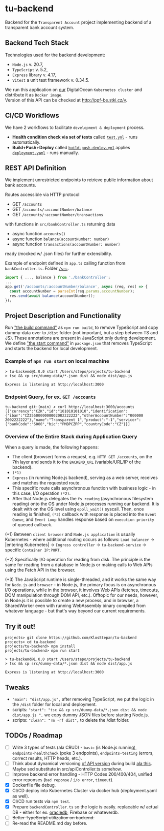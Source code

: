 # tu-backend
Backend for the `Transparent Account` project implementing backend of a transparent bank account system.

## Backend Tech Stack
Technologies used for the backend development:
- `Node.js` v. 20.7,
- `TypeScript` v. 5.2,
- `Express` library v. 4.17,
- `Vitest` a unit test framework v. 0.34.5.  

We run this application on [our](https://github.com/KlosStepan/DOKS-tutorial) DigitalOcean `Kubernetes cluster` and distribute it as `Docker image`.  
Version of this API can be checked at http://ppf-be.stkl.cz/v.

## CI/CD Workflows
We have 2 workflows to facilitate `development & deployment` process.
- **Health condition check via set of tests** called [`test.yml`](https://github.com/KlosStepan/tu-backend/blob/main/.github/workflows/test.yml) - runs automatically.
- **Build+Push+Deploy** called [`build-push-deploy.yml`](https://github.com/KlosStepan/tu-backend/blob/main/.github/workflows/build-push-deploy.yml) applies [`deployment.yaml`](https://github.com/KlosStepan/tu-backend/blob/main/config/deployment.yaml) - runs manually.

## REST API Definition
We implement unrestricted endpoints to retrieve public information about bank accounts.

Routes accessible via HTTP protocol
- GET `/accounts`  
- GET `/accounts/:accountNumber/balance`  
- GET `/accounts/:accountNumber/transactions`  

with functions in `src/bankController.ts` returning data
- async function `accounts()`
- async function `balance(accountNumber: number)`
- async function `transactions(accountNumber: number)`  

ready (mocked w/ .json files) for further extensibility.  

Example of endpoint defined in `app.ts` calling function from `bankController.ts`. Folder [`/src`](https://github.com/KlosStepan/tu-backend/tree/main/src).
```ts
import { ..., balance } from './bankController';
...
app.get('/accounts/:accountNumber/balance', async (req, res) => {
  const accountNumber = parseInt(req.params.accountNumber);
  res.send(await balance(accountNumber));
});
```
## Project Description and Functionality
Run ["the build command"](https://github.com/KlosStepan/tu-backend/blob/main/package.json#L8) as `npm run build`, to remove TypeScript and copy dummy-data over to `/dist` folder (not important, but a step between TS and JS). These annotations are present in JavaScript only during development. We define ["the start command"](https://github.com/KlosStepan/tu-backend/blob/main/package.json#L7) in `package.json` that removes TypeScript and starts the backend for local development.

### Example of `npm run start` on local machine

```
> tu-backend@1.0.0 start /Users/stepo/projects/tu-backend
> tsc && cp src/dummy-data/*.json dist && node dist/app.js 

Express is listening at http://localhost:3000
```  
### Endpoint Query, for ex. `GET /accounts`
```
tu-backend git:(main) ✗ curl http://localhost:3000/accounts
[{"currency":"CZK","id":"101010101010","identification":{"iban":"CZ3560000000002002222222","otherAccountNumber":"000000 2002222222"},"name":"Transparent 1","product":"-1","servicer":{"bankCode":"6000","bic":"PMBPCZPP","countryCode":"CZ"}}]
```

### Overview of the Entire Stack during Application Query
When a query is made, the following happens:
- The client (browser) forms a request, e.g. `HTTP GET /accounts`, on the 7th layer and sends it to the `BACKEND_URL` (variable/URL/IP of the backend).
- `(*1)`
- `Express` (in running Node.js backend), serving as a web server, receives and matches the requested route.
- This specific route calls asynchronous function with business logic - in this case, I/O operation `(*2)`.
- After that Node.js delegates the `fs reading` (asynchronous filesystem reading) onto the OS under Node.js processes running our backend. It is dealt with on the OS level using `epoll_wait()` syscall. Then, once reading is finished, `(*3)` callback with response is placed into the `Event Queue`, and `Event Loop` handles response based on `execution priority` of queued callback.

(*1) Between `client browser` and `Node.js application` is usually Kubernetes - where additional routing occurs as follows: `Load balancer` -> |entering Kubernetes| -> `Ingress controller` -> `tu-backend-service` -> specific `Container IP:PORT`.

(*2) Specifically I/O operation for reading from disk. The principle is the same for reading from a database in Node.js or making calls to Web APIs using the Fetch API in the browser.

(*3) The JavaScript runtime is single-threaded, and it works the same way for `Node.js` and `browser` - in Node.js, the primary focus is on asynchronous I/O operations, while in the browser, it involves Web APIs (fetches, timeouts, DOM manipulation through DOM API, etc.). Offtopic for our needs, however, in Node.js it is possible to create a new process, and in browser, a SharedWorker even with running WebAssembly binary compiled from whatever language - but that's way beyond our current requirements.

## Try it out!
```
projects> git clone https://github.com/KlosStepan/tu-backend
projects> cd tu-backend
projects/tu-backend> npm install
projects/tu-backend> npm run start

> tu-backend@1.0.0 start /Users/stepo/projects/tu-backend
> tsc && cp src/dummy-data/*.json dist && node dist/app.js 

Express is listening at http://localhost:3000
```

## Tweaks
- `"main": "dist/app.js",` after removing TypeScript, we put the logic in the `/dist` folder for local and deployment.
- scripts: `"start": "tsc && cp src/dummy-data/*.json dist && node dist/app.js ",` we copy dummy JSON files before starting Node.js.
- scripts: `"clean": "rm -rf dist",` to delete the /dist folder.

## TODOs / Roadmap
- [ ] Write 3 types of tests (ala CRUD) - `basic` (is Node.js running), `endpoints-healthcheck` (poke 3 endpoints), `endpoints-testing` (errors, correct results, HTTP heads, etc.).
- [ ] Think about dynamical versioning [of API version](https://github.com/KlosStepan/tu-backend/blob/main/src/apiController.ts#L3) during build [ala this](https://github.com/KlosStepan/tu-backend/blob/main/config/deployment.yaml#L29). Maybe sed substitute in src/apiController.ts somehow.
- [ ] Improve backend error handling - HTTP Codes 200/400/404, unified error reponses (`bad reponse` / `i/o error`, `timeout`). 
- [x] Dockerfile file debug.
- [x] CI/CD deploy into Kubernetes Cluster via docker hub (deployment.yaml as well).
- [x] CI/CD run tests via `npm test`.
- [x] Prepare `backendController.ts` so the logic is easily. replacable w/ actual DB - either for ex. [oracledb](http://blog.stkl.cz/2-oracledb-nodejs/), Firebase or whateverdb.
- [ ] ~~Better TypeScript utilization on backend.~~
- [ ] Re-read the README.md day before.
